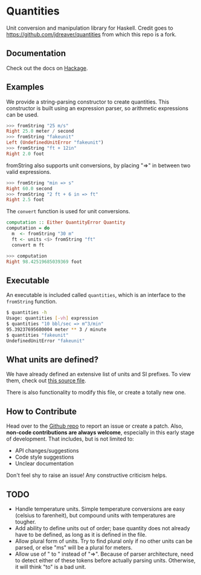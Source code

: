 # Quantities

Unit conversion and manipulation library for Haskell.
Credit goes to https://github.com/jdreaver/quantities from which this repo is a fork.

## Documentation

Check out the docs on [Hackage](http://hackage.haskell.org/package/quantities).

## Examples

We provide a string-parsing constructor to create quantities. This
constructor is built using an expression parser, so arithmetic
expressions can be used.

```haskell
>>> fromString "25 m/s"
Right 25.0 meter / second
>>> fromString "fakeunit"
Left (UndefinedUnitError "fakeunit")
>>> fromString "ft + 12in"
Right 2.0 foot
```

fromString also supports unit conversions, by placing "=>" in between
two valid expressions.

```haskell
>>> fromString "min => s"
Right 60.0 second
>>> fromString "2 ft + 6 in => ft"
Right 2.5 foot
```

The `convert` function is used for unit conversions.

```haskell
computation :: Either QuantityError Quantity
computation = do
  m  <- fromString "30 m"
  ft <- units <$> fromString "ft"
  convert m ft
```

```haskell
>>> computation
Right 98.42519685039369 foot
```

## Executable

An executable is included called `quantities`, which is an interface to the
`fromString` function.

```bash
$ quantities -h
Usage: quantities [-vh] expression
$ quantities "10 bbl/sec => m^3/min"
95.39237695680004 meter ** 3 / minute
$ quantities "fakeunit"
UndefinedUnitError "fakeunit"
```

## What units are defined?

We have already defined an extensive list of units and SI prefixes. To
view them, check out
[this source file](https://github.com/etixier/quantities/blob/master/library/Data/Quantities/DefaultUnits.hs).

There is also functionality to modify this file, or create a totally new one.

## How to Contribute

Head over to the [Github repo](https://github.com/etixier/quantities)
to report an issue or create a patch. Also, **non-code contributions
are always welcome**, especially in this early stage of development.
That includes, but is not limited to:

* API changes/suggestions
* Code style suggestions
* Unclear documentation

Don't feel shy to raise an issue! Any constructive criticism helps.


## TODO

* Handle temperature units. Simple temperature conversions are easy
  (celsius to farenheit), but compound units with temperatures are
  tougher.
* Add ability to define units out of order; base quantity does not
  already have to be defined, as long as it is defined in the file.
* Allow plural form of units. Try to find plural only if no other units can be
  parsed, or else "ms" will be a plural for meters.
* Allow use of " to " instead of "=>". Because of parser architecture, need to
  detect either of these tokens before actually parsing units. Otherwise, it
  will think "to" is a bad unit.
